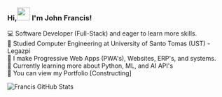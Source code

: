 ### Hi,<img src="https://raw.githubusercontent.com/MartinHeinz/MartinHeinz/master/wave.gif" width="30px"> I'm John Francis! 

 💻 Software Developer (Full-Stack) and eager to learn more skills. <br/>
 📖 Studied Computer Engineering at University of Santo Tomas (UST) - Legazpi <br/>
 📲 I make Progressive Web Apps (PWA's), Websites, ERP's, and systems. <br/>
 🤔 Currently learning more about Python, ML, and AI API's <br/>
 💬 You can view my Portfolio [Constructing] <br/>

![Francis GitHub Stats](https://github-readme-stats.vercel.app/api?username=fraanciisq&show_icons=true&theme=radical)

